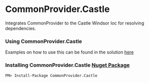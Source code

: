 # CommonProvider.Castle

Integrates CommonProvider to the Castle Windsor Ioc for resolving dependencies.

### Using CommonProvider.Castle
Examples on how to use this can be found in the solution [here](https://github.com/commonprovider/common-provider-castle/tree/master/CommonProvider.Castle.Example)

### Installing CommonProvider.Castle [Nuget Package](https://www.nuget.org/packages/CommonProvider.Castle/)

```
PM> Install-Package CommonProvider.Castle
```
